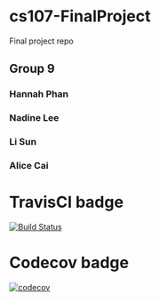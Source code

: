 # cs107-FinalProject
Final project repo
## Group 9
### Hannah Phan
### Nadine Lee
### Li Sun
### Alice Cai

# TravisCI badge
[![Build Status](https://app.travis-ci.com/phannahhan/cs107-FinalProject.svg?token=q5M7cVq6vHz4LzmX4CsM&branch=main)](https://app.travis-ci.com/phannahhan/cs107-FinalProject)

# Codecov badge
[![codecov](https://codecov.io/gh/cs107-bestorg/cs107-FinalProject/branch/main/graph/badge.svg?token=R3JI39UEGO)](https://codecov.io/gh/cs107-bestorg/cs107-FinalProject)

